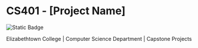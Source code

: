 # CS401 - [Project Name]
![Static Badge](https://img.shields.io/badge/etown-capstone-blue)

Elizabethtown College | Computer Science Department | Capstone Projects


